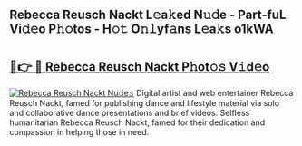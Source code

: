 ## Rebecca Reusch Nackt L𝚎a𝚔ed N𝚞𝚍e - Part-fuL Vi𝚍𝚎o P𝚑𝚘tos - H𝚘𝚝 O𝚗𝚕yf𝚊ns L𝚎a𝚔s o1kWA

# <h2><a href="http://kfelwl.oniu.top/?m=Rebecca+Reusch+Nackt">🔗👉 🔴 Rebecca Reusch Nackt P𝚑ot𝚘𝚜 V𝚒d𝚎o</a></h2>

[![Rebecca Reusch Nackt Nu𝚍e𝚜](https://i.imgur.com/0qMVB7G.gif)](http://kfelwl.oniu.top/?m=Rebecca+Reusch+Nackt)
Digital artist and web entertainer Rebecca Reusch Nackt, famed for publishing dance and lifestyle material via solo and collaborative dance presentations and brief videos. Selfless humanitarian Rebecca Reusch Nackt, famed for their dedication and compassion in helping those in need.  
